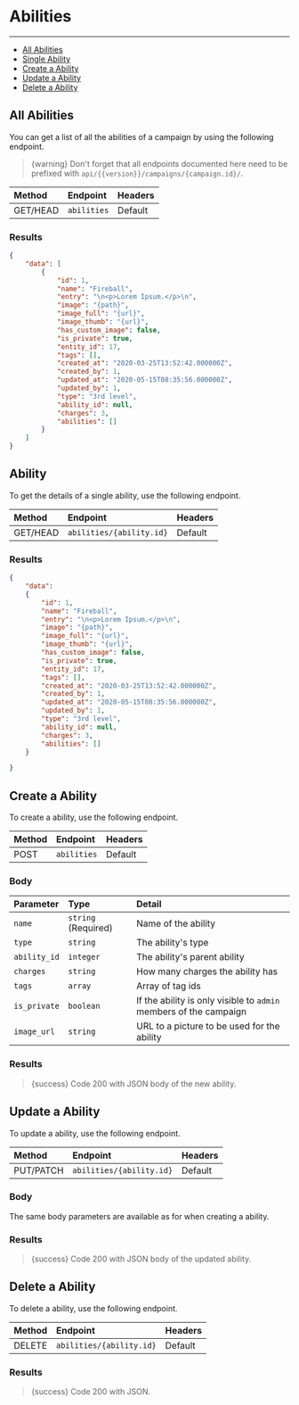 # Abilities

---

- [All Abilities](#all-abilities)
- [Single Ability](#ability)
- [Create a Ability](#create-ability)
- [Update a Ability](#update-ability)
- [Delete a Ability](#delete-ability)

<a name="all-abilities"></a>
## All Abilities

You can get a list of all the abilities of a campaign by using the following endpoint.

> {warning} Don't forget that all endpoints documented here need to be prefixed with `api/{{version}}/campaigns/{campaign.id}/`.


| Method | Endpoint| Headers |
| :- |   :-   |  :-  |
| GET/HEAD | `abilities` | Default |

### Results
```json
{
    "data": [
        {
            "id": 1,
            "name": "Fireball",
            "entry": "\n<p>Lorem Ipsum.</p>\n",
            "image": "{path}",
            "image_full": "{url}",
            "image_thumb": "{url}",
            "has_custom_image": false,
            "is_private": true,
            "entity_id": 17,
            "tags": [],
            "created_at": "2020-03-25T13:52:42.000000Z",
            "created_by": 1,
            "updated_at": "2020-05-15T08:35:56.000000Z",
            "updated_by": 1,
            "type": "3rd level",
            "ability_id": null,
            "charges": 3,
            "abilities": []
        }
    ]
}
```


<a name="ability"></a>
## Ability

To get the details of a single ability, use the following endpoint.

| Method | Endpoint| Headers |
| :- |   :-   |  :-  |
| GET/HEAD | `abilities/{ability.id}` | Default |

### Results
```json
{
    "data":
    {
        "id": 1,
        "name": "Fireball",
        "entry": "\n<p>Lorem Ipsum.</p>\n",
        "image": "{path}",
        "image_full": "{url}",
        "image_thumb": "{url}",
        "has_custom_image": false,
        "is_private": true,
        "entity_id": 17,
        "tags": [],
        "created_at": "2020-03-25T13:52:42.000000Z",
        "created_by": 1,
        "updated_at": "2020-05-15T08:35:56.000000Z",
        "updated_by": 1,
        "type": "3rd level",
        "ability_id": null,
        "charges": 3,
        "abilities": []
    }

}
```


<a name="create-ability"></a>
## Create a Ability

To create a ability, use the following endpoint.

| Method | Endpoint| Headers |
| :- |   :-   |  :-  |
| POST | `abilities` | Default |

### Body

| Parameter | Type | Detail |
| :- |   :-   |  :-  |
| `name` | `string` (Required) | Name of the ability |
| `type` | `string` | The ability's type |
| `ability_id` | `integer` | The ability's parent ability |
| `charges` | `string` | How many charges the ability has |
| `tags` | `array` | Array of tag ids |
| `is_private` | `boolean` | If the ability is only visible to `admin` members of the campaign |
| `image_url` | `string` | URL to a picture to be used for the ability |

### Results

> {success} Code 200 with JSON body of the new ability.


<a name="update-ability"></a>
## Update a Ability

To update a ability, use the following endpoint.

| Method | Endpoint| Headers |
| :- |   :-   |  :-  |
| PUT/PATCH | `abilities/{ability.id}` | Default |

### Body

The same body parameters are available as for when creating a ability.

### Results

> {success} Code 200 with JSON body of the updated ability.


<a name="delete-ability"></a>
## Delete a Ability

To delete a ability, use the following endpoint.

| Method | Endpoint| Headers |
| :- |   :-   |  :-  |
| DELETE | `abilities/{ability.id}` | Default |

### Results

> {success} Code 200 with JSON.
